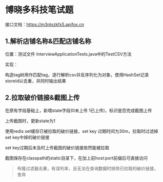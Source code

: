 # 博晓多科技笔试题

接口文档：https://m3nlxzkfx5.apifox.cn

## 1.解析店铺名称&匹配店铺名称

位置：测试文件 InterviewApplicationTests.java中的TestCSV方法

实现：

构造tag树用作匹配tag，逐行解析csv并反序列化为对象，使用HashSet记录storeId以去重，并同时输出结果

## 2.拉取破价链接&截图上传

在原有字段基础上，新增state字段(0未上传 1已上传)，标识是否完成截图上传

上传截图时，更新state为1

使用redis set缓存已被拉取的破价链接，set key 过期时间为30m，拉取时过滤掉set key中掉的破价链接

set key过期后未及时上传截图的破价链接依然能被拉取

截图保存在classpath的static目录下，在加上前host:port前缀后可直接访问

> 布隆过滤器去重，有误判率，且无法在查询数据时排除已拉取的破价链接，舍弃